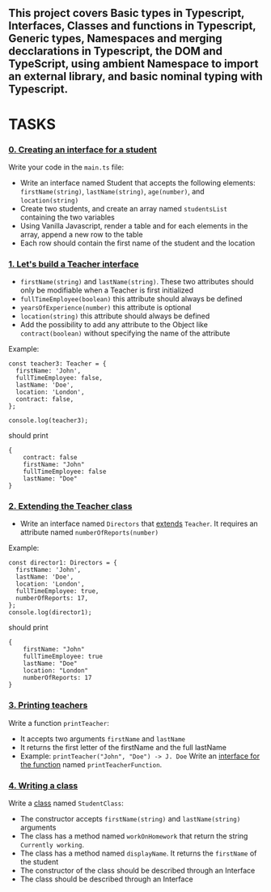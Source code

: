 ## This project covers Basic types in Typescript, Interfaces, Classes and functions in Typescript, Generic types, Namespaces and merging decclarations in Typescript, the DOM and TypeScript, using ambient Namespace to import an external library, and basic nominal typing with Typescript.

# TASKS

### [0. Creating an interface for a student](./task_0/js/main.ts)
Write your code in the `main.ts` file:

- Write an interface named Student that accepts the following elements: `firstName(string)`, `lastName(string)`, `age(number)`, and `location(string)`
- Create two students, and create an array named `studentsList` containing the two variables
- Using Vanilla Javascript, render a table and for each elements in the array, append a new row to the table
- Each row should contain the first name of the student and the location

### [1. Let's build a Teacher interface](./task_1/js/main.ts)

- `firstName(string)` and `lastName(string)`. These two attributes should only be modifiable when a Teacher is first initialized
- `fullTimeEmployee(boolean)` this attribute should always be defined
- `yearsOfExperience(number)` this attribute is optional
- `location(string)` this attribute should always be defined
- Add the possibility to add any attribute to the Object like `contract(boolean)` without specifying the name of the attribute

Example: 
```
const teacher3: Teacher = {
  firstName: 'John',
  fullTimeEmployee: false,
  lastName: 'Doe',
  location: 'London',
  contract: false,
};

console.log(teacher3);
```
should print
```
{
    contract: false
    firstName: "John"
    fullTimeEmployee: false
    lastName: "Doe"
}
```

### [2. Extending the Teacher class](./task_1/js/main.ts)

- Write an interface named `Directors` that [extends](https://www.typescriptlang.org/docs/handbook/interfaces.html#introduction) `Teacher`. It requires an attribute named `numberOfReports(number)`

Example:
```
const director1: Directors = {
  firstName: 'John',
  lastName: 'Doe',
  location: 'London',
  fullTimeEmployee: true,
  numberOfReports: 17,
};
console.log(director1);
```
should print
```
{
    firstName: "John"
    fullTimeEmployee: true
    lastName: "Doe"
    location: "London"
    numberOfReports: 17
}
```

### [3. Printing teachers](./task_1/js/main.ts)
Write a function `printTeacher`:
- It accepts two arguments `firstName` and `lastName`
- It returns the first letter of the firstName and the full lastName
- Example: `printTeacher("John", "Doe") -> J. Doe`
Write an [interface for the function](https://www.typescriptlang.org/docs/handbook/interfaces.html#function-types) named `printTeacherFunction`.


### [4. Writing a class](./task_1/js/main.ts)
Write a [class](https://www.typescriptlang.org/docs/handbook/interfaces.html#class-types) named `StudentClass`:
- The constructor accepts `firstName(string)` and `lastName(string)` arguments
- The class has a method named `workOnHomework` that return the string `Currently working`.
- The class has a method named `displayName`. It returns the `firstName` of the student
- The constructor of the class should be described through an Interface
- The class should be described through an Interface
